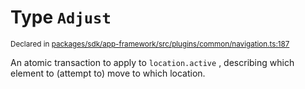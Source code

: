 # Type `Adjust`
<sub>Declared in [packages/sdk/app-framework/src/plugins/common/navigation.ts:187](https://github.com/dxos/dxos/blob/664e23dbe/packages/sdk/app-framework/src/plugins/common/navigation.ts#L187)</sub>


An atomic transaction to apply to  `location.active` , describing which element to (attempt to) move to which location.



